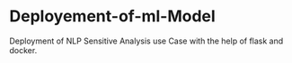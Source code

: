 # Deployement-of-ml-Model
 Deployment of NLP Sensitive Analysis use Case with the help of flask and docker.
